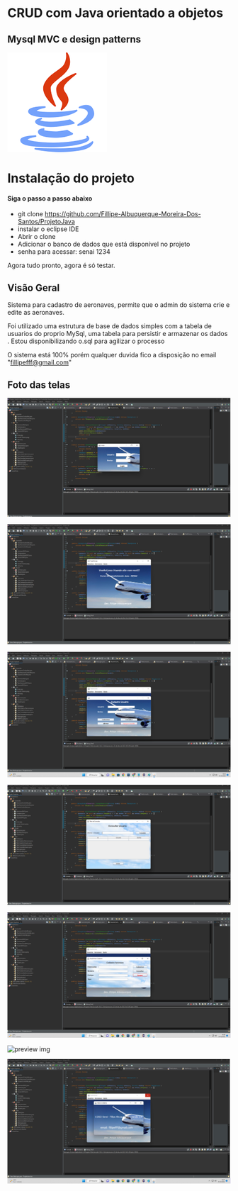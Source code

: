 # CRUD com Java orientado a objetos
 ## Mysql MVC e design patterns
![preview img](/preview.png)


# Instalação do projeto 

#### Siga o passo a passo abaixo

- git clone https://github.com/Fillipe-Albuquerque-Moreira-Dos-Santos/ProjetoJava
- instalar o eclipse IDE
- Abrir o clone
- Adicionar o banco de dados que está disponível no projeto
- senha para acessar: senai 1234

Agora tudo pronto, agora é só testar.


## Visão Geral

Sistema para cadastro de aeronaves, permite que o admin do sistema crie e edite as aeronaves. 

Foi utilizado uma estrutura de base de dados simples com a tabela de usuarios do proprio MySql, 
uma tabela para persistir e armazenar os dados . Estou disponibilizando o.sql para agilizar o processo

O sistema está 100% porém qualquer duvida fico a disposição no email "fillipefff@gmail.com"

## Foto das telas

![preview img](/preview1.png)

![preview img](/preview2.png)

![preview img](/preview3.png)

![preview img](/preview4.png)

![preview img](/preview5.png)

![preview img](/previe6.png)

![preview img](/preview7.png)


